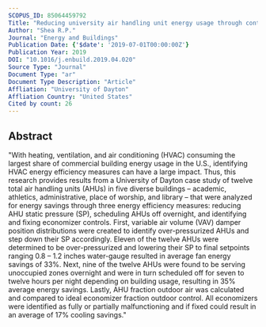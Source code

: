 ```yaml
---
SCOPUS_ID: 85064459792
Title: "Reducing university air handling unit energy usage through controls-based energy efficiency measures"
Author: "Shea R.P."
Journal: "Energy and Buildings"
Publication Date: {'$date': '2019-07-01T00:00:00Z'}
Publication Year: 2019
DOI: "10.1016/j.enbuild.2019.04.020"
Source Type: "Journal"
Document Type: "ar"
Document Type Description: "Article"
Affliation: "University of Dayton"
Affliation Country: "United States"
Cited by count: 26
---
```


## Abstract
"With heating, ventilation, and air conditioning (HVAC) consuming the largest share of commercial building energy usage in the U.S., identifying HVAC energy efficiency measures can have a large impact. Thus, this research provides results from a University of Dayton case study of twelve total air handling units (AHUs) in five diverse buildings – academic, athletics, administrative, place of worship, and library – that were analyzed for energy savings through three energy efficiency measures: reducing AHU static pressure (SP), scheduling AHUs off overnight, and identifying and fixing economizer controls. First, variable air volume (VAV) damper position distributions were created to identify over-pressurized AHUs and step down their SP accordingly. Eleven of the twelve AHUs were determined to be over-pressurized and lowering their SP to final setpoints ranging 0.8 – 1.2 inches water-gauge resulted in average fan energy savings of 33%. Next, nine of the twelve AHUs were found to be serving unoccupied zones overnight and were in turn scheduled off for seven to twelve hours per night depending on building usage, resulting in 35% average energy savings. Lastly, AHU fraction outdoor air was calculated and compared to ideal economizer fraction outdoor control. All economizers were identified as fully or partially malfunctioning and if fixed could result in an average of 17% cooling savings."
